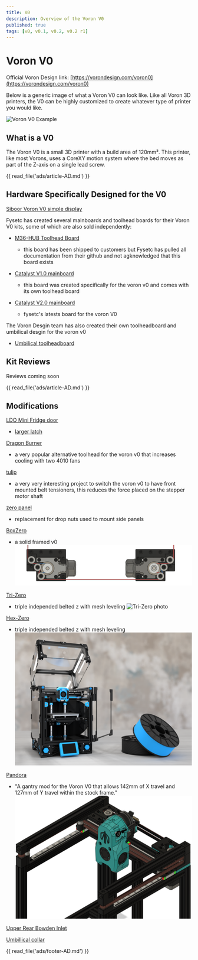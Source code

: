 ```yaml
---
title: V0
description: Overview of the Voron V0
published: true
tags: [v0, v0.1, v0.2, v0.2 r1]
---
```


# Voron V0

Official Voron Design link: [https://vorondesign.com/voron0](https://vorondesign.com/voron0)

Below is a generic image of what a Voron V0 can look like. Like all Voron 3D printers, the V0 can be highly customized to create whatever type of printer you would like.

![Voron V0 Example](https://i.redd.it/po0y0d65hzqa1.png)

## What is a V0

The Voron V0 is a small 3D printer with a build area of 120mm³. This printer, like most Vorons, uses a CoreXY motion system where the bed moves as part of the Z-axis on a single lead screw.

{{ read_file('ads/article-AD.md') }}


## Hardware Specifically Designed for the V0
[Siboor Voron V0 simple display](https://docs.siboor.com/other-products/v0-display-screen)


Fysetc has created several mainboards and toolhead boards for their Voron V0 kits, some of which are also sold independently:

- [M36-HUB Toolhead Board](https://voron3d.wiki/en/configuration/toolhead-board/fysetc-M36)
    - this board has been shipped to customers but Fysetc has pulled all documentation from their github and not agknowledged that this board exists

- [Catalyst V1.0 mainboard](https://github.com/FYSETC/FYSETC-Voron-0.2-Pro/blob/main/0.2%20R1/Fysetc%20Voron%20V0.2%20R1%20umbilical%20Wiring.pdf)
    - this board was created specifically for the voron v0 and comes with its own toolhead board

- [Catalyst V2.0 mainboard](https://github.com/FYSETC/Catalyst_Kit_V2.0)
    - fysetc's latests board for the voron V0

The Voron Desgin team has also created their own toolheadboard and umbilical desgin for the voron v0

- [Umbilical toolheadboard](https://github.com/VoronDesign/Voron-Hardware/blob/master/V0-Umbilical/README.md)

## Kit Reviews

Reviews coming soon

{{ read_file('ads/article-AD.md') }}

## Modifications

[LDO Mini Fridge door](https://github.com/TheVoronModder/MiniFridge)
- [larger latch](https://www.printables.com/model/1097609-voron-02-mini-fridge-ldo-formbot-inner-door-latch/comments)

[Dragon Burner](https://github.com/chirpy2605/voron/tree/main/V0/Dragon_Burner)
 - a very popular alternative toolhead for the voron v0 that increases cooling with two 4010 fans

[tulip](https://github.com/Amekyras/tulip/tree/main)
 - a very very interesting project to switch the voron v0 to have front mounted belt tensioners, this reduces the force placed on the stepper motor shaft

[zero panel](https://github.com/zruncho3d/ZeroPanels)
 - replacement for drop nuts used to mount side panels

[BoxZero](https://github.com/zruncho3d/BoxZero)
- a solid framed v0
![BoxZero photo](https://github.com/zruncho3d/BoxZero/raw/main/Renders/belt_rear_flat.png)

[Tri-Zero](https://github.com/zruncho3d/tri-zero)
- triple independed belted z with mesh leveling
![Tri-Zero photo](https://github.com/zruncho3d/tri-zero/raw/main/Renders/alpha-6/iso-red.png)

[Hex-Zero](https://github.com/Alexander-T-Moss/Hex-Zero)
- triple independed belted z with mesh leveling
![Hex-Zero photo](https://github.com/Alexander-T-Moss/Hex-Zero/raw/main/Images/Renders/Hex-Zero_Cover_Render.png)

[Pandora](https://github.com/MasturMynd/Pandora)
- "A gantry mod for the Voron V0 that allows 142mm of X travel and 127mm of Y travel within the stock frame."
![Pandora github photo](https://github.com/MasturMynd/Pandora/raw/main/Images/Pandora_Complete_Gantry.png)

[Upper Rear Bowden Inlet](https://github.com/MapleLeafMakers/V0_Upper_Rear_Bowden_Inlet)

[Umbillical collar](https://github.com/MapleLeafMakers/V0_Umbilical_Collar)


{{ read_file('ads/footer-AD.md') }}

